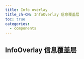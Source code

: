 ```yaml
---
title: Info overlay
title_zh-CN: InfoOverlay 信息覆盖层
toc: true
categories:
  - components
---
```


## InfoOverlay 信息覆盖层

<SakuraInfoOverlay />
